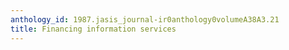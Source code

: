 ```yaml
---
anthology_id: 1987.jasis_journal-ir0anthology0volumeA38A3.21
title: Financing information services
---
```

